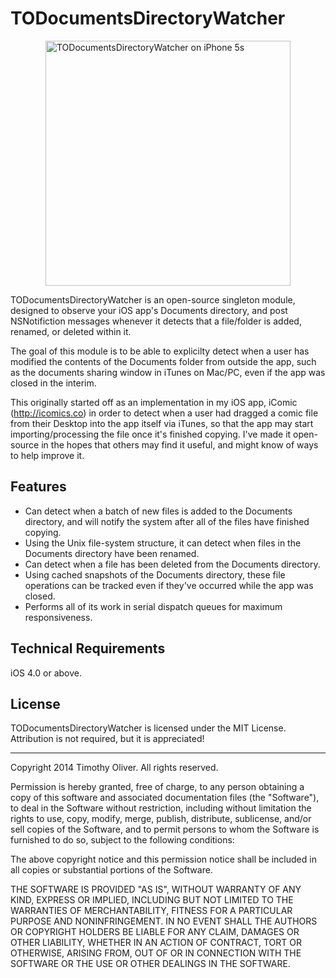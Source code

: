 # TODocumentsDirectoryWatcher

<img src="https://raw.github.com/TimOliver/TODocumentsDirectoryWatcher/master/Screenshots/TODocumentsDirectoryWatcher_iPhone5s.jpg" alt="TODocumentsDirectoryWatcher on iPhone 5s" style="width: 392px; margin: 0 auto; display: block;" />

TODocumentsDirectoryWatcher is an open-source singleton module, designed to observe your iOS app's Documents directory, and post NSNotifiction messages whenever it detects that a file/folder is added, renamed, or deleted within it.

The goal of this module is to be able to explicilty detect when a user has modified the contents of the Documents folder from outside the app, such as the documents sharing window in iTunes on Mac/PC, even if the app was closed in the interim.

This originally started off as an implementation in my iOS app, iComic (http://icomics.co) in order to detect when a user had dragged a comic file from their Desktop into the app itself via iTunes, so that the app may start importing/processing the file once it's finished copying. I've made it open-source in the hopes that others may find it useful, and might know of ways to help improve it.

## Features
* Can detect when a batch of new files is added to the Documents directory, and will notify the system after all of the files have finished copying.
* Using the Unix file-system structure, it can detect when files in the Documents directory have been renamed.
* Can detect when a file has been deleted from the Documents directory.
* Using cached snapshots of the Documents directory, these file operations can be tracked even if they've occurred while the app was closed.
* Performs all of its work in serial dispatch queues for maximum responsiveness.

## Technical Requirements
iOS 4.0 or above.

## License

TODocumentsDirectoryWatcher is licensed under the MIT License. Attribution is not required, but it is appreciated!
- - -
Copyright 2014 Timothy Oliver. All rights reserved.

Permission is hereby granted, free of charge, to any person obtaining a copy
of this software and associated documentation files (the "Software"), to
deal in the Software without restriction, including without limitation the
rights to use, copy, modify, merge, publish, distribute, sublicense, and/or
sell copies of the Software, and to permit persons to whom the Software is
furnished to do so, subject to the following conditions:

The above copyright notice and this permission notice shall be included in
all copies or substantial portions of the Software.

THE SOFTWARE IS PROVIDED "AS IS", WITHOUT WARRANTY OF ANY KIND, EXPRESS
OR IMPLIED, INCLUDING BUT NOT LIMITED TO THE WARRANTIES OF MERCHANTABILITY,
FITNESS FOR A PARTICULAR PURPOSE AND NONINFRINGEMENT. IN NO EVENT SHALL THE
AUTHORS OR COPYRIGHT HOLDERS BE LIABLE FOR ANY CLAIM, DAMAGES OR OTHER LIABILITY,
WHETHER IN AN ACTION OF CONTRACT, TORT OR OTHERWISE, ARISING FROM, OUT OF OR
IN CONNECTION WITH THE SOFTWARE OR THE USE OR OTHER DEALINGS IN THE SOFTWARE.